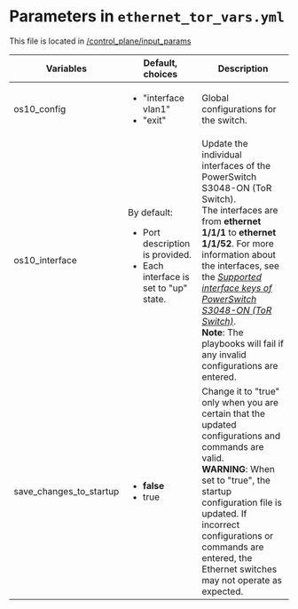 # Parameters in `ethernet_tor_vars.yml`
This file is located in [/control_plane/input_params](../../../../control_plane/input_params/ethernet_tor_vars.yml)

|     Variables	           	| 	Default, choices	                                                                                         	| 	Description                                                                                                                                                                                                                                                                                                                                                                                     	|
|-------------------------	|----------------------------------------------------------------------------------------------------------	|-------------------------------------------------------------------------------------------------------------------------------------------------------------------------------------------------------------------------------------------------------------------------------------------------------------------------------------------------------------------------------------------------	|
| 	os10_config	             	| 	<ul><li>"interface   vlan1"</li><li>"exit"</li></ul>	                                                     	| 	Global configurations for the switch.                                                                                                                                                                                                                                                                                                                                                           	|
| 	os10_interface	          	| 	By default:   <ul><li>Port description is provided.</li> <li>Each   interface is set to "up" state.</li>	 	| 	Update   the individual interfaces of the PowerSwitch S3048-ON (ToR Switch).   </br>The interfaces are from **ethernet 1/1/1** to **ethernet 1/1/52**.   For more information about the interfaces, see the [*Supported interface keys   of PowerSwitch S3048-ON (ToR Switch)*](TOR_Interface_Keys.md).   </br>**Note**: The playbooks will fail if any invalid configurations   are entered. 	|
| 	save_changes_to_startup	 	| 	<ul><li>**false**</li><li>true</li></ul>	                                                                 	| 	Change it to "true" only when   you are certain that the updated configurations and commands are valid.   </br>**WARNING**: When set to "true", the startup   configuration file is updated. If incorrect configurations or commands are entered,   the Ethernet switches may not operate as expected.                                                                                          	|